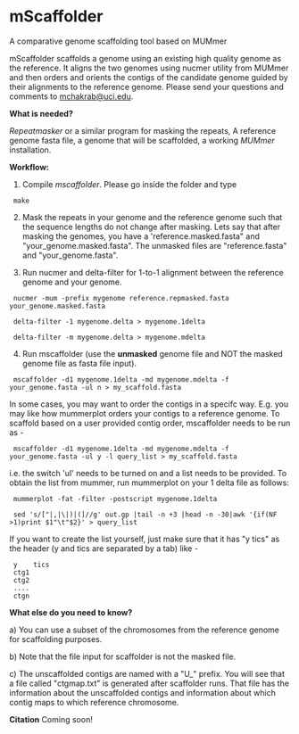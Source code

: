 # mScaffolder
A comparative genome scaffolding tool based on MUMmer 

mScaffolder scaffolds a genome using an existing high quality genome as the reference. It aligns the two genomes using nucmer utility from MUMmer and then orders and orients the contigs of the candidate genome guided by their alignments to the reference genome. Please send your questions and comments to mchakrab@uci.edu. 

<b>What is needed?</b>

<i>Repeatmasker</i> or a similar program for masking the repeats, A reference genome fasta file, a genome that will be scaffolded, a working <i>MUMmer</i> installation.

<b>Workflow:</b>

1. Compile <i>mscaffolder</i>. Please go inside the folder and type 

  ```
   make
  ```
2. Mask the repeats in your genome and the reference genome such that the sequence lengths do not change after masking. Lets say that after masking the genomes, you have a 'reference.masked.fasta" and "your_genome.masked.fasta". The unmasked files are "reference.fasta" and "your_genome.fasta".

3. Run nucmer and delta-filter for 1-to-1 alignment between the reference genome and your genome.

  ```
   nucmer -mum -prefix mygenome reference.repmasked.fasta your_genome.masked.fasta

   delta-filter -1 mygenome.delta > mygenome.1delta

   delta-filter -m mygenome.delta > mygenome.mdelta

  ```
4. Run mscaffolder (use the <b>unmasked</b> genome file and NOT the masked genome file as fasta file input).

  ```
   mscaffolder -d1 mygenome.1delta -md mygenome.mdelta -f your_genome.fasta -ul n > my_scaffold.fasta

  ```

In some cases, you may want to order the contigs in a specifc way. E.g. you may like how mummerplot orders your contigs to a reference genome. To scaffold based on a user provided contig order, mscaffolder needs to be run as -

  ```
   mscaffolder -d1 mygenome.1delta -md mygenome.mdelta -f your_genome.fasta -ul y -l query_list > my_scaffold.fasta

  ```

i.e. the switch 'ul' needs to be turned on and a list needs to be provided. To obtain the list from mummer, run mummerplot on your 1 delta file as follows:
  
  ```
   mummerplot -fat -filter -postscript mygenome.1delta

   sed 's/["|,|\|)|(]//g' out.gp |tail -n +3 |head -n -30|awk '{if(NF >1)print $1"\t"$2}' > query_list

  ```

  If you want to create the list yourself, just make sure that it has "y tics" as the header (y and tics are separated by a tab) like -

  ```
   y    tics
   ctg1
   ctg2
   ....
   ctgn
 
  ```
<b>What else do you need to know?</b>

  a) You can use a subset of the chromosomes from the reference genome for scaffolding purposes.
  
  b) Note that the file input for scaffolder is not the masked file.
  
  c) The unscaffolded contigs are named with a "U_" prefix. You will see that a file called "ctgmap.txt" is generated after scaffolder runs. That file has the information about the unscaffolded contigs and information about which contig maps to which reference chromosome.
  
  
<b>Citation</b>
Coming soon!



